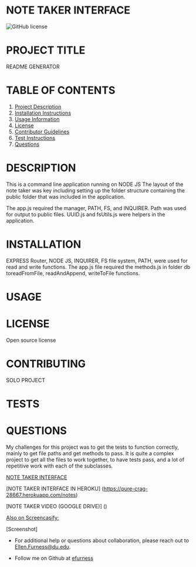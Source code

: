 # NOTE TAKER INTERFACE

![GitHub license](https://img.shields.io/badge/license-undefined-blue.svg)

# PROJECT TITLE 
README GENERATOR
# TABLE OF CONTENTS 

1. [Project Description](#project-description)
2. [Installation Instructions](#installation)
3. [Usage Information](#usage)
4. [License](#license)
5. [Contributor Guidelines](#contributors)
6. [Test Instructions](#tests)
7. [Questions](#questions)

# DESCRIPTION 

This is a command line application running on NODE JS  The layout of the note taker was key including setting up the folder structure containing the public folder that was included in the application. 

 The app.js required the manager, PATH, FS, and INQUIRER.  Path was used for output to public files. UUID.js and fsUtils.js were helpers in the application.

# INSTALLATION 

EXPRESS Router, NODE JS, INQUIRER, FS file system, PATH, were used for read and write functions.  The app.js file required the methods.js in folder db toreadFromFile, readAndAppend, writeToFile functions.

# USAGE 

 
# LICENSE 

Open source license

# CONTRIBUTING 

SOLO PROJECT

# TESTS 


 
# QUESTIONS 

My challenges for this project was to get the tests to function correctly, mainly to get file paths and get methods to pass.  It is quite a complex project to get all the files to work together, to have tests pass, and a lot of repetitive work with each of the subclasses.

[NOTE TAKER INTERFACE](https://github.com/efurness/note-taker-interface.git)

[NOTE TAKER INTERFACE IN HEROKU] (https://pure-crag-28667.herokuapp.com/notes)

[NOTE TAKER VIDEO (GOOGLE DRIVE)] ()
 
[Also on Screencasify:]()

[Screenshot] 


* For additional help or questions about collaboration, please reach out to Ellen.Furness@du.edu.

* Follow me on Github at [efurness](http://github.com/efurness)

